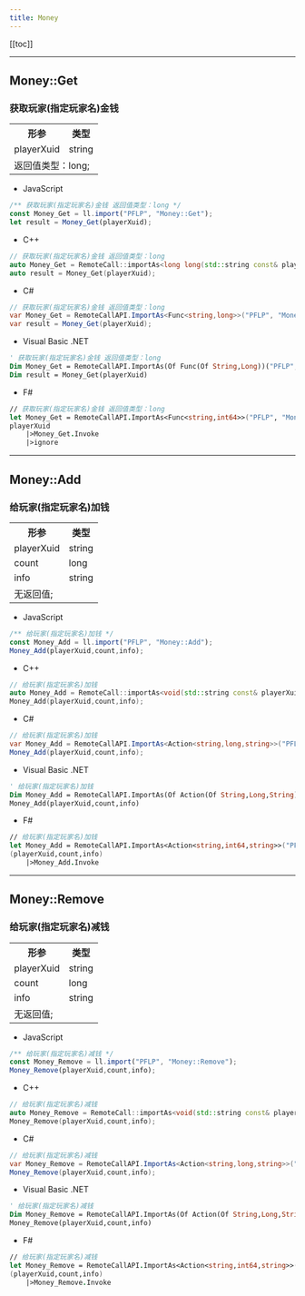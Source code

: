 ```yaml
---
title: Money
---
```


[[toc]]


---
## Money::Get
### 获取玩家(指定玩家名)金钱
<table><tr><th>形参</th><th>类型</th></tr>
<tr><td>playerXuid</td><td>string</td></tr>
<tr><td colspan="2">返回值类型：long;</td></tr></table>

 - JavaScript
```js
/** 获取玩家(指定玩家名)金钱 返回值类型：long */
const Money_Get = ll.import("PFLP", "Money::Get");
let result = Money_Get(playerXuid);
```
 - C++
```cpp
// 获取玩家(指定玩家名)金钱 返回值类型：long
auto Money_Get = RemoteCall::importAs<long long(std::string const& playerXuid)>("PFLP", "Money::Get");
auto result = Money_Get(playerXuid);
```
 - C#
```csharp
// 获取玩家(指定玩家名)金钱 返回值类型：long
var Money_Get = RemoteCallAPI.ImportAs<Func<string,long>>("PFLP", "Money::Get");
var result = Money_Get(playerXuid);
```
 - Visual Basic .NET
```vb
' 获取玩家(指定玩家名)金钱 返回值类型：long
Dim Money_Get = RemoteCallAPI.ImportAs(Of Func(Of String,Long))("PFLP", "Money::Get")
Dim result = Money_Get(playerXuid)
```
 - F#
```fsharp
// 获取玩家(指定玩家名)金钱 返回值类型：long
let Money_Get = RemoteCallAPI.ImportAs<Func<string,int64>>("PFLP", "Money::Get")
playerXuid
	|>Money_Get.Invoke
	|>ignore
```

---
## Money::Add
### 给玩家(指定玩家名)加钱
<table><tr><th>形参</th><th>类型</th></tr>
<tr><td>playerXuid</td><td>string</td></tr>
<tr><td>count</td><td>long</td></tr>
<tr><td>info</td><td>string</td></tr>
<tr><td colspan="2">无返回值;</td></tr></table>

 - JavaScript
```js
/** 给玩家(指定玩家名)加钱 */
const Money_Add = ll.import("PFLP", "Money::Add");
Money_Add(playerXuid,count,info);
```
 - C++
```cpp
// 给玩家(指定玩家名)加钱
auto Money_Add = RemoteCall::importAs<void(std::string const& playerXuid,long long const& count,std::string const& info)>("PFLP", "Money::Add");
Money_Add(playerXuid,count,info);
```
 - C#
```csharp
// 给玩家(指定玩家名)加钱
var Money_Add = RemoteCallAPI.ImportAs<Action<string,long,string>>("PFLP", "Money::Add");
Money_Add(playerXuid,count,info);
```
 - Visual Basic .NET
```vb
' 给玩家(指定玩家名)加钱
Dim Money_Add = RemoteCallAPI.ImportAs(Of Action(Of String,Long,String))("PFLP", "Money::Add")
Money_Add(playerXuid,count,info)
```
 - F#
```fsharp
// 给玩家(指定玩家名)加钱
let Money_Add = RemoteCallAPI.ImportAs<Action<string,int64,string>>("PFLP", "Money::Add")
(playerXuid,count,info)
	|>Money_Add.Invoke
```

---
## Money::Remove
### 给玩家(指定玩家名)减钱
<table><tr><th>形参</th><th>类型</th></tr>
<tr><td>playerXuid</td><td>string</td></tr>
<tr><td>count</td><td>long</td></tr>
<tr><td>info</td><td>string</td></tr>
<tr><td colspan="2">无返回值;</td></tr></table>

 - JavaScript
```js
/** 给玩家(指定玩家名)减钱 */
const Money_Remove = ll.import("PFLP", "Money::Remove");
Money_Remove(playerXuid,count,info);
```
 - C++
```cpp
// 给玩家(指定玩家名)减钱
auto Money_Remove = RemoteCall::importAs<void(std::string const& playerXuid,long long const& count,std::string const& info)>("PFLP", "Money::Remove");
Money_Remove(playerXuid,count,info);
```
 - C#
```csharp
// 给玩家(指定玩家名)减钱
var Money_Remove = RemoteCallAPI.ImportAs<Action<string,long,string>>("PFLP", "Money::Remove");
Money_Remove(playerXuid,count,info);
```
 - Visual Basic .NET
```vb
' 给玩家(指定玩家名)减钱
Dim Money_Remove = RemoteCallAPI.ImportAs(Of Action(Of String,Long,String))("PFLP", "Money::Remove")
Money_Remove(playerXuid,count,info)
```
 - F#
```fsharp
// 给玩家(指定玩家名)减钱
let Money_Remove = RemoteCallAPI.ImportAs<Action<string,int64,string>>("PFLP", "Money::Remove")
(playerXuid,count,info)
	|>Money_Remove.Invoke
```

